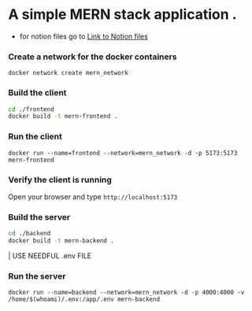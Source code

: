 # A simple MERN stack application .

- for notion files go to [Link to Notion files](https://github.com/theinfinox/courseApp/tree/docs)

### Create a network for the docker containers

`docker network create mern_network`

### Build the client 

```sh
cd ./frontend
docker build -t mern-frontend .
```

### Run the client

`docker run --name=frontend --network=mern_network -d -p 5173:5173 mern-frontend`

### Verify the client is running

Open your browser and type `http://localhost:5173`

### Build the server

```sh
cd ./backend
docker build -t mern-backend .
```
| USE NEEDFUL .env FILE
### Run the server

`docker run --name=backend --network=mern_network -d -p 4000:4000 -v /home/$(whoami)/.env:/app/.env mern-backend`


